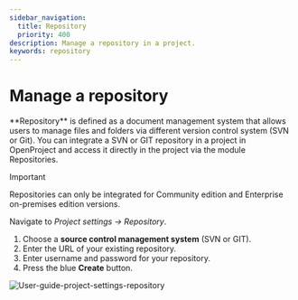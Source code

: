 ```yaml
---
sidebar_navigation:
  title: Repository
  priority: 400
description: Manage a repository in a project.
keywords: repository
---
```

# Manage a repository

<div class="glossary">
**Repository** is defined as a document management system that allows users to manage files and folders via different version control system (SVN or Git).
You can integrate a SVN or GIT repository in a project in OpenProject and access it directly in the project via the module Repositories.
</div>

> [!IMPORTANT]
> Repositories can only be integrated for Community edition and Enterprise on-premises edition versions.

Navigate to *Project settings -> Repository*.

1. Choose a **source control management system** (SVN or GIT).
2. Enter the URL of your existing repository.
3. Enter username and password for your repository.
4. Press the blue **Create** button.

![User-guide-project-settings-repository](User-guide-project-settings-repository-1581424843016.png)
